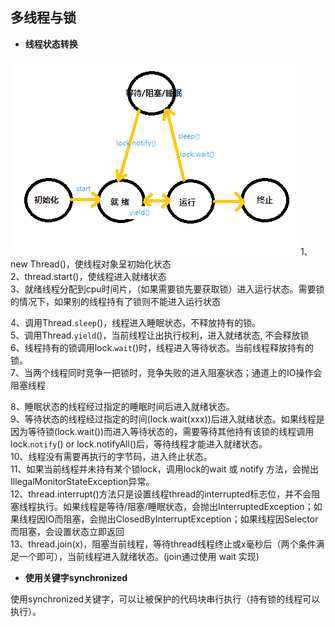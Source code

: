 ## 多线程与锁 ##

* **线程状态转换**

![线程状态转换图](image/thread_state.png)
1、new Thread()，使线程对象呈初始化状态  
2、thread.start()，使线程进入就绪状态  
3、就绪线程分配到cpu时间片，（如果需要锁先要获取锁）进入运行状态。需要锁的情况下，如果别的线程持有了锁则不能进入运行状态  

4、调用Thread.`sleep`()，线程进入睡眠状态，不释放持有的锁。  
5、调用Thread.`yield`()，当前线程让出执行权利，进入就绪状态, 不会释放锁  
6、线程持有的锁调用lock.`wait`()时，线程进入等待状态。当前线程释放持有的锁。  
7、当两个线程同时竞争一把锁时，竞争失败的进入阻塞状态；通道上的IO操作会阻塞线程    


8、睡眠状态的线程经过指定的睡眠时间后进入就绪状态。  
9、等待状态的线程经过指定的时间(lock.wait(xxx))后进入就绪状态。如果线程是因为等待锁(lock.wait())而进入等待状态的，需要等待其他持有该锁的线程调用lock.`notify`() or lock.notifyAll()后，等待线程才能进入就绪状态。  
10、线程没有需要再执行的字节码，进入终止状态。  
11、如果当前线程并未持有某个锁lock，调用lock的wait 或  notify 方法，会抛出 IllegalMonitorStateException异常。  
12、thread.interrupt()方法只是设置线程thread的interrupted标志位，并不会阻塞线程执行。如果线程是等待/阻塞/睡眠状态，会抛出InterruptedException；如果线程因IO而阻塞，会抛出ClosedByInterruptException；如果线程因Selector而阻塞，会设置状态立即返回  
13、thread.join(x)，阻塞当前线程，等待thread线程终止或x毫秒后（两个条件满足一个即可），当前线程进入就绪状态。(join通过使用 wait 实现)

* **使用关键字synchronized**

使用synchronized关键字，可以让被保护的代码块串行执行（持有锁的线程可以执行）。